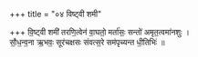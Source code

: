 +++
title = "०४ विष्ट्वी शमी"

+++
वि॒ष्ट्वी शमी॑ तरणि॒त्वेन॑ वा॒घतो॒ मर्ता॑सः॒ सन्तो॑ अमृत॒त्वमा॑नशुः ।  
सौ॒ध॒न्व॒ना ऋ॒भवः॒ सूर॑चक्षसः संवत्स॒रे सम॑पृच्यन्त धी॒तिभिः॑ ॥